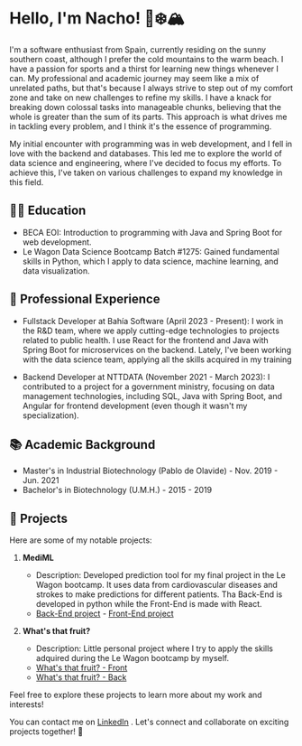 # Hello, I'm Nacho! 👋❄️🏔️

I'm a software enthusiast from Spain, currently residing on the sunny southern coast, although I prefer the cold mountains to the warm beach. I have a passion for sports and a thirst for learning new things whenever I can. My professional and academic journey may seem like a mix of unrelated paths, but that's because I always strive to step out of my comfort zone and take on new challenges to refine my skills. I have a knack for breaking down colossal tasks into manageable chunks, believing that the whole is greater than the sum of its parts. This approach is what drives me in tackling every problem, and I think it's the essence of programming.

My initial encounter with programming was in web development, and I fell in love with the backend and databases. This led me to explore the world of data science and engineering, where I've decided to focus my efforts. To achieve this, I've taken on various challenges to expand my knowledge in this field.

## 👨‍🎓 Education

- BECA EOI: Introduction to programming with Java and Spring Boot for web development.
- Le Wagon Data Science Bootcamp Batch #1275: Gained fundamental skills in Python, which I apply to data science, machine learning, and data visualization.

## 💼 Professional Experience

- Fullstack Developer at Bahía Software (April 2023 - Present): I work in the R&D team, where we apply cutting-edge technologies to projects related to public health. I use React for the frontend and Java with Spring Boot for microservices on the backend. Lately, I've been working with the data science team, applying all the skills acquired in my training

- Backend Developer at NTTDATA (November 2021 - March 2023): I contributed to a project for a government ministry, focusing on data management technologies, including SQL, Java with Spring Boot, and Angular for frontend development (even though it wasn't my specialization).

## 📚 Academic Background

- Master's in Industrial Biotechnology (Pablo de Olavide) - Nov. 2019 - Jun. 2021
- Bachelor's in Biotechnology (U.M.H.) - 2015 - 2019

## 🚀 Projects

Here are some of my notable projects:

1. **MediML**
   - Description: Developed prediction tool for my final project in the Le Wagon bootcamp. It uses data from cardiovascular diseases and strokes to make predictions for different patients. Tha Back-End is developed in python while the Front-End is made with React.
   - [Back-End project](https://github.com/nachmz42/MediML) - [Front-End project](https://github.com/Remi-deronzier/mediml-front)

2. **What's that fruit?**
   - Description: Little personal project where I try to apply the skills adquired during the Le Wagon bootcamp by myself.
   - [What's that fruit? - Front](https://github.com/nachmz42/what-is-that-fruit-front)
   - [What's that fruit? - Back](https://github.com/nachmz42/what-is-that-fruit-back)

Feel free to explore these projects to learn more about my work and interests!

You can contact me on [LinkedIn](https://www.linkedin.com/in/ignaciomarzar/) . Let's connect and collaborate on exciting projects together! 🌟
